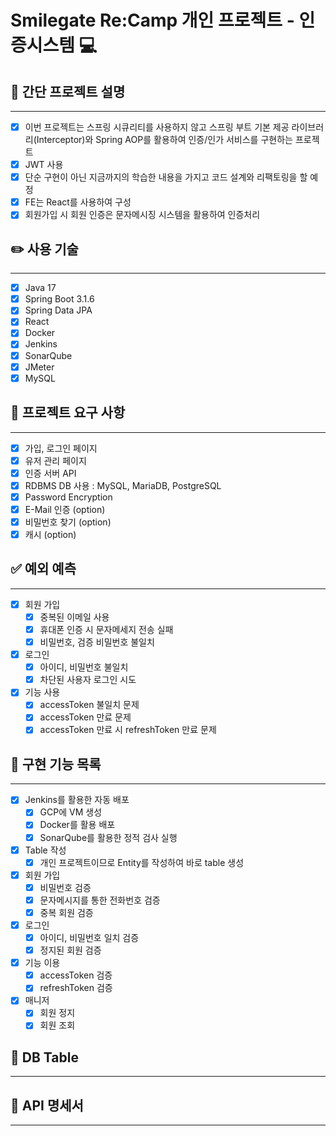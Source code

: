 # Smilegate Re:Camp 개인 프로젝트 - 인증시스템 💻

## 💾 간단 프로젝트 설명

---

- [x] 이번 프로젝트는 스프링 시큐리티를 사용하지 않고 스프링 부트 기본 제공 라이브러리(Interceptor)와 Spring AOP를 활용하여 인증/인가 서비스를 구현하는 프로젝트
- [x] JWT 사용
- [x] 단순 구현이 아닌 지금까지의 학습한 내용을 가지고 코드 설계와 리팩토링을 할 예정
- [x] FE는 React를 사용하여 구성
- [x] 회원가입 시 회원 인증은 문자메시징 시스템을 활용하여 인증처리

## ✏️ 사용 기술

---

- [x] Java 17
- [x] Spring Boot 3.1.6
- [x] Spring Data JPA
- [x] React
- [x] Docker
- [x] Jenkins
- [x] SonarQube
- [x] JMeter
- [x] MySQL

## 🔎 프로젝트 요구 사항

---

- [x] 가입, 로그인 페이지
- [x] 유저 관리 페이지
- [x] 인증 서버 API
- [x] RDBMS DB 사용 : MySQL, MariaDB, PostgreSQL
- [x] Password Encryption
- [x] E-Mail 인증 (option)
- [x] 비밀번호 찾기 (option)
- [x] 캐시 (option)

## ✅ 예외 예측

---

- [x] 회원 가입
    - [x] 중복된 이메일 사용
    - [x] 휴대폰 인증 시 문자메세지 전송 실패
    - [x] 비밀번호, 검증 비밀번호 불일치
- [x] 로그인
    - [x] 아이디, 비밀번호 불일치
    - [x] 차단된 사용자 로그인 시도
- [x] 기능 사용
    - [x] accessToken 불일치 문제
    - [x] accessToken 만료 문제
    - [x] accessToken 만료 시 refreshToken 만료 문제

## 🎯 구현 기능 목록

---

- [x] Jenkins를 활용한 자동 배포
    - [x] GCP에 VM 생성
    - [x] Docker를 활용 배포
    - [x] SonarQube를 활용한 정적 검사 실행
- [x] Table 작성
    - [x] 개인 프로젝트이므로 Entity를 작성하여 바로 table 생성
- [x] 회원 가입
    - [x] 비밀번호 검증
    - [x] 문자메시지를 통한 전화번호 검증
    - [x] 중복 회원 검증
- [x] 로그인
    - [x] 아이디, 비밀번호 일치 검증
    - [x] 정지된 회원 검증
- [x] 기능 이용
    - [x] accessToken 검증
    - [x] refreshToken 검증
- [x] 매니저
    - [x] 회원 정지
    - [x] 회원 조회

## 📖 DB Table

---

## 📝 API 명세서

---